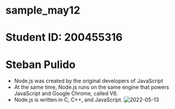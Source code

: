 # sample_may12
# Student ID: 200455316
# Steban Pulido

- Node.js was created by the original developers of JavaScript
- At the same time, Node.js runs on the same engine that powers JavaScript and Google Chrome, called V8.
- Node.js is written in C, C++, and JavaScript.
![2022-05-13](https://user-images.githubusercontent.com/73078734/168401621-bfa7a558-f24a-4ad5-9f03-860ec3d7dc95.png)
